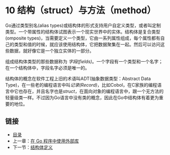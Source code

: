 # 10 结构（struct）与方法（method）

Go通过类型别名(alias types)或结构体的形式支持用户自定义类型，或者叫定制类型。一个带属性的结构体试图表示一个现实世界中的实体。结构体是复合类型(omposite types)，当需要定义一个类型，它由一系列属性组成，每个属性都有自己的类型和值的时候，就应该使用结构体，它把数据聚集在一起。然后可以访问这些数据，就好像它是一个独立实体的一部分。

组成结构体类型的那些数据称为 *字段(fields)*。一个字段有一个类型和一个名字；在一个结构体中，字段名字必须是唯一的。

结构体的概念在软件工程上旧的术语叫ADT(抽象数据类型：Abstract Data Type)，在一些老的编程语言中叫*记录(Record)*，比如Cobol，在C家族的编程语言中它也存在，并且名字也是*struct*，在面向对象的编程语言中，跟一个无方法的轻量级类一样。不过因为Go语言中没有类的概念，因此在Go中结构体有着更为重要的地位。

## 链接
- [目录](directory.md)
- 上一章：[在 Go 程序中使用外部库](09.11.md)
- 下一节：[结构体定义](10.1.md)
